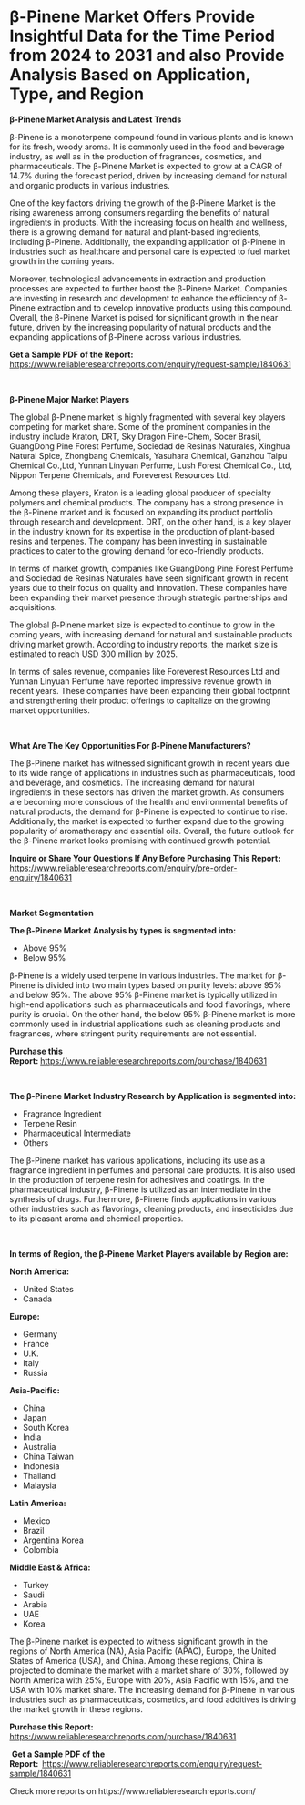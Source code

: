 <p><h1>β-Pinene Market Offers Provide Insightful Data for the Time Period from 2024 to 2031 and also Provide Analysis Based on Application, Type, and Region</h1></p><p><strong>β-Pinene Market Analysis and Latest Trends</strong></p>
<p><p>β-Pinene is a monoterpene compound found in various plants and is known for its fresh, woody aroma. It is commonly used in the food and beverage industry, as well as in the production of fragrances, cosmetics, and pharmaceuticals. The β-Pinene Market is expected to grow at a CAGR of 14.7% during the forecast period, driven by increasing demand for natural and organic products in various industries.</p><p>One of the key factors driving the growth of the β-Pinene Market is the rising awareness among consumers regarding the benefits of natural ingredients in products. With the increasing focus on health and wellness, there is a growing demand for natural and plant-based ingredients, including β-Pinene. Additionally, the expanding application of β-Pinene in industries such as healthcare and personal care is expected to fuel market growth in the coming years.</p><p>Moreover, technological advancements in extraction and production processes are expected to further boost the β-Pinene Market. Companies are investing in research and development to enhance the efficiency of β-Pinene extraction and to develop innovative products using this compound. Overall, the β-Pinene Market is poised for significant growth in the near future, driven by the increasing popularity of natural products and the expanding applications of β-Pinene across various industries.</p></p>
<p><strong>Get a Sample PDF of the Report:&nbsp;</strong> <a href="https://www.reliableresearchreports.com/enquiry/request-sample/1840631">https://www.reliableresearchreports.com/enquiry/request-sample/1840631</a></p>
<p>&nbsp;</p>
<p><strong>β-Pinene Major Market Players</strong></p>
<p><p>The global β-Pinene market is highly fragmented with several key players competing for market share. Some of the prominent companies in the industry include Kraton, DRT, Sky Dragon Fine-Chem, Socer Brasil, GuangDong Pine Forest Perfume, Sociedad de Resinas Naturales, Xinghua Natural Spice, Zhongbang Chemicals, Yasuhara Chemical, Ganzhou Taipu Chemical Co.,Ltd, Yunnan Linyuan Perfume, Lush Forest Chemical Co., Ltd, Nippon Terpene Chemicals, and Foreverest Resources Ltd.</p><p>Among these players, Kraton is a leading global producer of specialty polymers and chemical products. The company has a strong presence in the β-Pinene market and is focused on expanding its product portfolio through research and development. DRT, on the other hand, is a key player in the industry known for its expertise in the production of plant-based resins and terpenes. The company has been investing in sustainable practices to cater to the growing demand for eco-friendly products.</p><p>In terms of market growth, companies like GuangDong Pine Forest Perfume and Sociedad de Resinas Naturales have seen significant growth in recent years due to their focus on quality and innovation. These companies have been expanding their market presence through strategic partnerships and acquisitions.</p><p>The global β-Pinene market size is expected to continue to grow in the coming years, with increasing demand for natural and sustainable products driving market growth. According to industry reports, the market size is estimated to reach USD 300 million by 2025.</p><p>In terms of sales revenue, companies like Foreverest Resources Ltd and Yunnan Linyuan Perfume have reported impressive revenue growth in recent years. These companies have been expanding their global footprint and strengthening their product offerings to capitalize on the growing market opportunities.</p></p>
<p>&nbsp;</p>
<p><strong>What Are The Key Opportunities For β-Pinene Manufacturers?</strong></p>
<p><p>The β-Pinene market has witnessed significant growth in recent years due to its wide range of applications in industries such as pharmaceuticals, food and beverage, and cosmetics. The increasing demand for natural ingredients in these sectors has driven the market growth. As consumers are becoming more conscious of the health and environmental benefits of natural products, the demand for β-Pinene is expected to continue to rise. Additionally, the market is expected to further expand due to the growing popularity of aromatherapy and essential oils. Overall, the future outlook for the β-Pinene market looks promising with continued growth potential.</p></p>
<p><strong>Inquire or Share Your Questions If Any Before Purchasing This Report:</strong> <a href="https://www.reliableresearchreports.com/enquiry/pre-order-enquiry/1840631">https://www.reliableresearchreports.com/enquiry/pre-order-enquiry/1840631</a></p>
<p>&nbsp;</p>
<p><strong>Market Segmentation</strong></p>
<p><strong>The β-Pinene Market Analysis by types is segmented into:</strong></p>
<p><ul><li>Above 95%</li><li>Below 95%</li></ul></p>
<p><p>β-Pinene is a widely used terpene in various industries. The market for β-Pinene is divided into two main types based on purity levels: above 95% and below 95%. The above 95% β-Pinene market is typically utilized in high-end applications such as pharmaceuticals and food flavorings, where purity is crucial. On the other hand, the below 95% β-Pinene market is more commonly used in industrial applications such as cleaning products and fragrances, where stringent purity requirements are not essential.</p></p>
<p><strong>Purchase this Report:&nbsp;</strong><a href="https://www.reliableresearchreports.com/purchase/1840631">https://www.reliableresearchreports.com/purchase/1840631</a></p>
<p>&nbsp;</p>
<p><strong>The β-Pinene Market Industry Research by Application is segmented into:</strong></p>
<p><ul><li>Fragrance Ingredient</li><li>Terpene Resin</li><li>Pharmaceutical Intermediate</li><li>Others</li></ul></p>
<p><p>The β-Pinene market has various applications, including its use as a fragrance ingredient in perfumes and personal care products. It is also used in the production of terpene resin for adhesives and coatings. In the pharmaceutical industry, β-Pinene is utilized as an intermediate in the synthesis of drugs. Furthermore, β-Pinene finds applications in various other industries such as flavorings, cleaning products, and insecticides due to its pleasant aroma and chemical properties.</p></p>
<p>&nbsp;</p>
<p><strong>In terms of Region, the β-Pinene Market Players available by Region are:</strong></p>
<p>
    <p> <strong> North America: </strong>
        <ul>
            <li>United States</li>
            <li>Canada</li>
        </ul>
        </p> 
    <p> <strong> Europe: </strong>
        <ul>
            <li>Germany</li>
            <li>France</li>
            <li>U.K.</li>
            <li>Italy</li>
            <li>Russia</li>
        </ul>
        </p> 
    <p> <strong> Asia-Pacific: </strong>
        <ul>
            <li>China</li>
            <li>Japan</li>
            <li>South Korea</li>
            <li>India</li>
            <li>Australia</li>
            <li>China Taiwan</li>
            <li>Indonesia</li>
            <li>Thailand</li>
            <li>Malaysia</li>
        </ul>
        </p> 
    <p> <strong> Latin America: </strong>
        <ul>
            <li>Mexico</li>
            <li>Brazil</li>
            <li>Argentina Korea</li>
            <li>Colombia</li>
        </ul>
        </p> 
    <p> <strong> Middle East & Africa: </strong>
        <ul>
            <li>Turkey</li>
            <li>Saudi</li>
            <li>Arabia</li>
            <li>UAE</li>
            <li>Korea</li>
        </ul>
    </p>
    </p>
<p><p>The β-Pinene market is expected to witness significant growth in the regions of North America (NA), Asia Pacific (APAC), Europe, the United States of America (USA), and China. Among these regions, China is projected to dominate the market with a market share of 30%, followed by North America with 25%, Europe with 20%, Asia Pacific with 15%, and the USA with 10% market share. The increasing demand for β-Pinene in various industries such as pharmaceuticals, cosmetics, and food additives is driving the market growth in these regions.</p></p>
<p><strong>Purchase this Report: </strong><a href="https://www.reliableresearchreports.com/purchase/1840631">https://www.reliableresearchreports.com/purchase/1840631</a></p>
<p>&nbsp;<strong>Get a Sample PDF of the Report:&nbsp;&nbsp;</strong><a href="https://www.reliableresearchreports.com/enquiry/request-sample/1840631">https://www.reliableresearchreports.com/enquiry/request-sample/1840631</a></p>
<p><strong></strong></p>
<p>Check more reports on https://www.reliableresearchreports.com/</p>